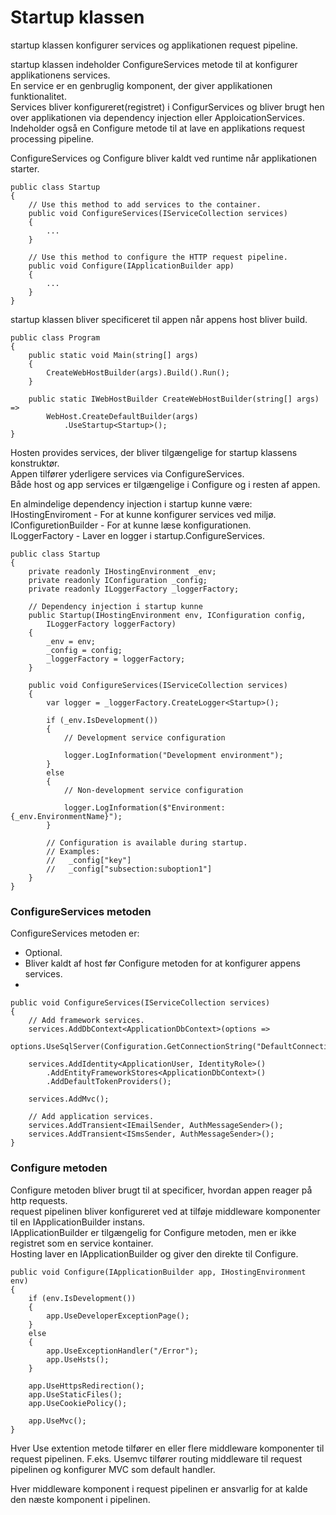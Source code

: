 # Startup klassen
startup klassen konfigurer services og applikationen request pipeline.  

startup klassen indeholder ConfigureServices metode til at konfigurer applikationens services.  
En service er en genbruglig komponent, der giver applikationen funktionalitet.  
Services bliver konfigureret(registret) i ConfigurServices og bliver brugt hen over applikationen via dependency injection eller ApploicationServices.  
Indeholder også  en Configure metode til at lave en applikations request processing pipeline.  

ConfigureServices og Configure bliver kaldt ved runtime når applikationen starter.  
```
public class Startup
{
    // Use this method to add services to the container.
    public void ConfigureServices(IServiceCollection services)
    {
        ...
    }

    // Use this method to configure the HTTP request pipeline.
    public void Configure(IApplicationBuilder app)
    {
        ...
    }
}
```
startup klassen bliver specificeret til appen når appens host bliver build. 

```
public class Program
{
    public static void Main(string[] args)
    {
        CreateWebHostBuilder(args).Build().Run();
    }

    public static IWebHostBuilder CreateWebHostBuilder(string[] args) =>
        WebHost.CreateDefaultBuilder(args)
            .UseStartup<Startup>();
}
```
Hosten provides services, der bliver tilgængelige for startup klassens konstruktør.  
Appen tilfører yderligere services via ConfigureServices.  
Både host og app services er tilgængelige i Configure og i resten af appen.  

En almindelige dependency injection i startup kunne være:  
IHostingEnviroment - For at kunne konfigurer services ved miljø.  
IConfiguretionBuilder - For at kunne læse konfigurationen.  
ILoggerFactory - Laver en logger i startup.ConfigureServices.  
```
public class Startup
{
    private readonly IHostingEnvironment _env;
    private readonly IConfiguration _config;
    private readonly ILoggerFactory _loggerFactory;

    // Dependency injection i startup kunne
    public Startup(IHostingEnvironment env, IConfiguration config, 
        ILoggerFactory loggerFactory)
    {
        _env = env;
        _config = config;
        _loggerFactory = loggerFactory;
    }

    public void ConfigureServices(IServiceCollection services)
    {
        var logger = _loggerFactory.CreateLogger<Startup>();

        if (_env.IsDevelopment())
        {
            // Development service configuration

            logger.LogInformation("Development environment");
        }
        else
        {
            // Non-development service configuration

            logger.LogInformation($"Environment: {_env.EnvironmentName}");
        }

        // Configuration is available during startup.
        // Examples:
        //   _config["key"]
        //   _config["subsection:suboption1"]
    }
}
```
### ConfigureServices metoden
ConfigureServices metoden er:  
- Optional.  
- Bliver kaldt af host før Configure metoden for at konfigurer appens services.  
- 

```
public void ConfigureServices(IServiceCollection services)
{
    // Add framework services.
    services.AddDbContext<ApplicationDbContext>(options =>
        options.UseSqlServer(Configuration.GetConnectionString("DefaultConnection")));

    services.AddIdentity<ApplicationUser, IdentityRole>()
        .AddEntityFrameworkStores<ApplicationDbContext>()
        .AddDefaultTokenProviders();

    services.AddMvc();

    // Add application services.
    services.AddTransient<IEmailSender, AuthMessageSender>();
    services.AddTransient<ISmsSender, AuthMessageSender>();
}
```
### Configure metoden
Configure metoden bliver brugt til at specificer, hvordan appen reager på http requests.  
request pipelinen bliver konfigureret ved at tilføje middleware komponenter til en IApplicationBuilder instans.  
IApplicationBuilder er tilgængelig for Configure metoden, men er ikke registret som en service kontainer.  
Hosting laver en IApplicationBuilder og giver den direkte til Configure.  
```
public void Configure(IApplicationBuilder app, IHostingEnvironment env)
{
    if (env.IsDevelopment())
    {
        app.UseDeveloperExceptionPage();
    }
    else
    {
        app.UseExceptionHandler("/Error");
        app.UseHsts();
    }

    app.UseHttpsRedirection();
    app.UseStaticFiles();
    app.UseCookiePolicy();

    app.UseMvc();
}
```
Hver Use extention metode tilfører en eller flere middleware komponenter til request pipelinen. F.eks. Usemvc tilfører routing middleware til request pipelinen og konfigurer MVC som default handler.  

Hver middleware komponent i request pipelinen er ansvarlig for at kalde den næste komponent i pipelinen.  
